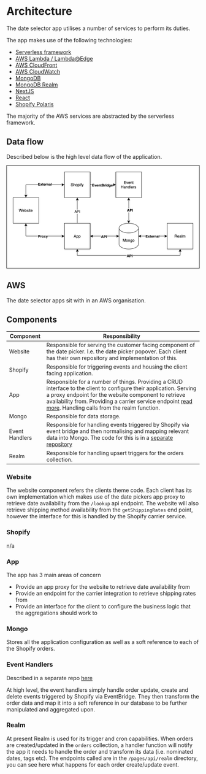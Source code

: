 # Architecture

The date selector app utilises a number of services to perform its duties.

The app makes use of the following technologies:
- [Serverless framework](https://www.serverless.com/)
- [AWS Lambda / Lambda@Edge](https://docs.aws.amazon.com/lambda/index.html)
- [AWS CloudFront](https://docs.aws.amazon.com/cloudfront/index.html)
- [AWS CloudWatch](https://docs.aws.amazon.com/cloudwatch/index.html)
- [MongoDB](https://docs.mongodb.com/)
- [MongoDB Realm](https://docs.mongodb.com/realm/)
- [NextJS](https://nextjs.org/docs)
- [React](https://reactjs.org/docs/getting-started.html)
- [Shopify Polaris](https://polaris.shopify.com/components/get-started)

The majority of the AWS services are abstracted by the serverless framework.

## Data flow

Described below is the high level data flow of the application.

![data flow](../img/data-flow.png)

## AWS

The date selector apps sit with in an AWS organisation.

## Components

Component | Responsibility
--- | ---
Website | Responsible for serving the customer facing component of the date picker. I.e. the date picker popover. Each client has their own repository and implementation of this.
Shopify | Responsible for triggering events and housing the client facing application.
App | Responsible for a number of things. Providing a CRUD interface to the client to configure their application. Serving a proxy endpoint for the website component to retrieve availability from. Providing a carrier service endpoint [read more](https://shopify.dev/api/admin-rest/2021-07/resources/carrierservice). Handling calls from the realm function.
Mongo | Responsible for data storage.
Event Handlers | Responsible for handling events triggered by Shopify via event bridge and then normalising and mapping relevant data into Mongo. The code for this is in a [separate repository](date-selector-event-handlers)
Realm | Responsible for handling upsert triggers for the orders collection.

### Website
The website component refers the clients theme code. Each client has its own implementation which makes use of the date pickers app proxy to retrieve date availability from the `/lookup` api endpoint. The website will also retrieve shipping method availability from the `getShippingRates` end point, however the interface for this is handled by the Shopify carrier service.

### Shopify

n/a

### App

The app has 3 main areas of concern
- Provide an app proxy for the website to retrieve date availability from
- Provide an endpoint for the carrier integration to retrieve shipping rates from
- Provide an interface for the client to configure the business logic that the aggregations should work to

### Mongo

Stores all the application configuration as well as a soft reference to each of the Shopify orders.

### Event Handlers

Described in a separate repo [here](date-selector-event-handlers)

At high level, the event handlers simply handle order update, create and delete events triggered by Shopify via EventBridge. They then transform the order data and map it into a soft reference in our database to be further manipulated and aggregated upon.

### Realm

At present Realm is used for its trigger and cron capabilities. When orders are created/updated in the `orders` collection, a handler function will notify the app it needs to handle the order and transform its data (i.e. nominated dates, tags etc). The endpoints called are in the `/pages/api/realm` directory, you can see here what happens for each order create/update event.
